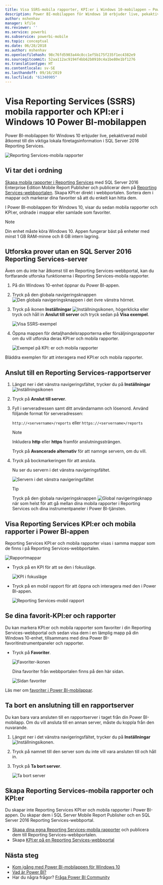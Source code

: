```yaml
---
title: Visa SSRS-mobila rapporter, KPI:er i Windows 10-mobilappen – Power BI
description: Power BI-mobilappen för Windows 10 erbjuder live, pekaktiverad mobil åtkomst till viktig lokal företagsinformation.
author: mshenhav
manager: kfile
ms.reviewer: ''
ms.service: powerbi
ms.subservice: powerbi-mobile
ms.topic: conceptual
ms.date: 06/28/2018
ms.author: mshenhav
ms.openlocfilehash: 98c76fd5903a44c8cc1ef5b175f235f1ec4382e9
ms.sourcegitcommit: 52aa112ac9194f4bb62b0910c4a1be80e1bf1276
ms.translationtype: HT
ms.contentlocale: sv-SE
ms.lasthandoff: 09/16/2019
ms.locfileid: "61340905"
---
```

# <a name="view-reporting-services-ssrs-mobile-reports-and-kpis-in-the-windows-10-power-bi-mobile-app"></a>Visa Reporting Services (SSRS) mobila rapporter och KPI:er i Windows 10 Power BI-mobilappen
Power BI-mobilappen för Windows 10 erbjuder live, pekaktiverad mobil åtkomst till din viktiga lokala företagsinformation i SQL Server 2016 Reporting Services. 

![Reporting Services-mobila rapporter](././media/mobile-app-windows-10-ssrs-kpis-mobile-reports/power-bi-ssrs-mobile-report.png)

## <a name="first-things-first"></a>Vi tar det i ordning
[Skapa mobila rapporter i Reporting Services](https://msdn.microsoft.com/library/mt652547.aspx) med SQL Server 2016 Enterprise Edition Mobile Report Publisher och publicerar dem på [Reporting Services-webbportalen](https://msdn.microsoft.com/library/mt637133.aspx). Skapa KPI:er direkt i webbportalen. Sortera dem i mappar och markerar dina favoriter så att du enkelt kan hitta dem. 

I Power BI-mobilappen för Windows 10, visar du sedan mobila rapporter och KPI:er, ordnade i mappar eller samlade som favoriter. 

> [!NOTE]
> Din enhet måste köra Windows 10. Appen fungerar bäst på enheter med minst 1 GB RAM-minne och 8 GB intern lagring.
> 
> 

## <a name="explore-samples-without-a-sql-server-2016-reporting-services-server"></a>Utforska prover utan en SQL Server 2016 Reporting Services-server
Även om du inte har åtkomst till en Reporting Services-webbportal, kan du fortfarande utforska funktionerna i Reporting Services-mobila rapporter.

1. På din Windows 10-enhet öppnar du Power BI-appen.
2. Tryck på den globala navigeringsknappen ![Den globala navigeringsknappen](././media/mobile-app-windows-10-ssrs-kpis-mobile-reports/powerbi_windows10_options_icon.png) i det övre vänstra hörnet.
3. Tryck på ikonen **Inställningar** ![Inställningsikonen](./././media/mobile-app-windows-10-ssrs-kpis-mobile-reports/power-bi-settings-icon.png), högerklicka eller tryck och håll in **Anslut till server** och tryck sedan på **Visa exempel**.
   
   ![Visa SSRS-exempel](./media/mobile-app-windows-10-ssrs-kpis-mobile-reports/power-bi-win10-connect-ssrs-samples.png)
4. Öppna mappen för detaljhandelsrapporterna eller försäljningsrapporter om du vill utforska deras KPI:er och mobila rapporter.
   
   ![Exempel på KPI: er och mobila rapporter](./media/mobile-app-windows-10-ssrs-kpis-mobile-reports/power-bi-win10-ssrs-sample-kpis.png)

Bläddra exemplen för att interagera med KPI:er och mobila rapporter.

## <a name="connect-to-a-reporting-services-report-server"></a>Anslut till en Reporting Services-rapportserver
1. Längst ner i det vänstra navigeringsfältet, trycker du på **Inställningar** ![Inställningsikonen](./././media/mobile-app-windows-10-ssrs-kpis-mobile-reports/power-bi-settings-icon.png)
2. Tryck på **Anslut till server**.
3. Fyll i serveradressen samt ditt användarnamn och lösenord. Använd följande format för serveradressen:
   
     `http://<servername>/reports` eller `https://<servername>/reports`
   
   > [!NOTE]
   > Inkludera **http** eller **https** framför anslutningssträngen.
   > 
   > 
   
    Tryck på **Avancerade alternativ** för att namnge servern, om du vill.
4. Tryck på bockmarkeringen för att ansluta. 
   
   Nu ser du servern i det vänstra navigeringsfältet.
   
   ![Servern i det vänstra navigeringsfältet](./media/mobile-app-windows-10-ssrs-kpis-mobile-reports/power-bi-ssrs-mobile-report-server.png)
   
   >[!TIP]
   >Tryck på den globala navigeringsknappen ![Global navigeringsknapp](././media/mobile-app-windows-10-ssrs-kpis-mobile-reports/powerbi_windows10_options_icon.png) när som helst för att gå mellan dina mobila rapporter i Reporting Services och dina instrumentpaneler i Power BI-tjänsten. 
   > 

## <a name="view-reporting-services-kpis-and-mobile-reports-in-the-power-bi-app"></a>Visa Reporting Services KPI:er och mobila rapporter i Power BI-appen
Reporting Services KPI:er och mobila rapporter visas i samma mappar som de finns i på Reporting Services-webbportalen.

![Rapportmappar](./media/mobile-app-windows-10-ssrs-kpis-mobile-reports/power-bi-ssrs-mobile-report-folders.png)

* Tryck på en KPI för att se den i fokusläge.
  
    ![KPI i fokusläge](./media/mobile-app-windows-10-ssrs-kpis-mobile-reports/power-bi-ssrs-mobile-report-kpis.png)
* Tryck på en mobil rapport för att öppna och interagera med den i Power BI-appen.
  
    ![Reporting Services-mobil rapport](././media/mobile-app-windows-10-ssrs-kpis-mobile-reports/power-bi-ssrs-mobile-report.png)

## <a name="view-your-favorite-kpis-and-reports"></a>Se dina favorit-KPI:er och rapporter
Du kan markera KPI:er och mobila rapporter som favoriter i din Reporting Services-webbportal och sedan visa dem i en lämplig mapp på din Windows 10-enhet, tillsammans med dina Power BI-favoritinstrumentpaneler och rapporter.

* Tryck på **Favoriter**.
  
   ![Favoriter-ikonen](./media/mobile-app-windows-10-ssrs-kpis-mobile-reports/power-bi-ssrs-mobile-report-favorite-menu.png)
  
   Dina favoriter från webbportalen finns på den här sidan.
  
   ![Sidan favoriter](./media/mobile-app-windows-10-ssrs-kpis-mobile-reports/power-bi-windows-10-ssrs-favorites.png)

Läs mer om [favoriter i Power BI-mobilappar](mobile-apps-favorites.md).

## <a name="remove-a-connection-to-a-report-server"></a>Ta bort en anslutning till en rapportserver
Du kan bara vara ansluten till en rapportserver i taget från din Power BI-mobilapp. Om du vill ansluta till en annan server, måste du koppla från den nuvarande.

1. Längst ner i det vänstra navigeringsfältet, trycker du på **Inställningar** ![Inställningsikonen](./././media/mobile-app-windows-10-ssrs-kpis-mobile-reports/power-bi-settings-icon.png).
2. Tryck på namnet till den server som du inte vill vara ansluten till och håll in.
3. Tryck på **Ta bort server**.
   
    ![Ta bort server](./media/mobile-app-windows-10-ssrs-kpis-mobile-reports/power-bi-windows-10-ssrs-remove-server-menu.png)

## <a name="create-reporting-services-mobile-reports-and-kpis"></a>Skapa Reporting Services-mobila rapporter och KPI:er
Du skapar inte Reporting Services KPI:er och mobila rapporter i Power BI-appen. Du skapar dem i SQL Server Mobile Report Publisher och en SQL Server 2016 Reporting Services-webbportal.

* [Skapa dina egna Reporting Services-mobila rapporter](https://msdn.microsoft.com/library/mt652547.aspx) och publicera dem till Reporting Services-webbportalen.
* Skapa [KPI:er på en Reporting Services-webbportal](https://msdn.microsoft.com/library/mt683632.aspx)

## <a name="next-steps"></a>Nästa steg
* [Kom igång med Power BI-mobilappen för Windows 10](mobile-windows-10-phone-app-get-started.md)  
* [Vad är Power BI?](../../power-bi-overview.md)  
* Har du några frågor? [Fråga Power BI Community](http://community.powerbi.com/)

